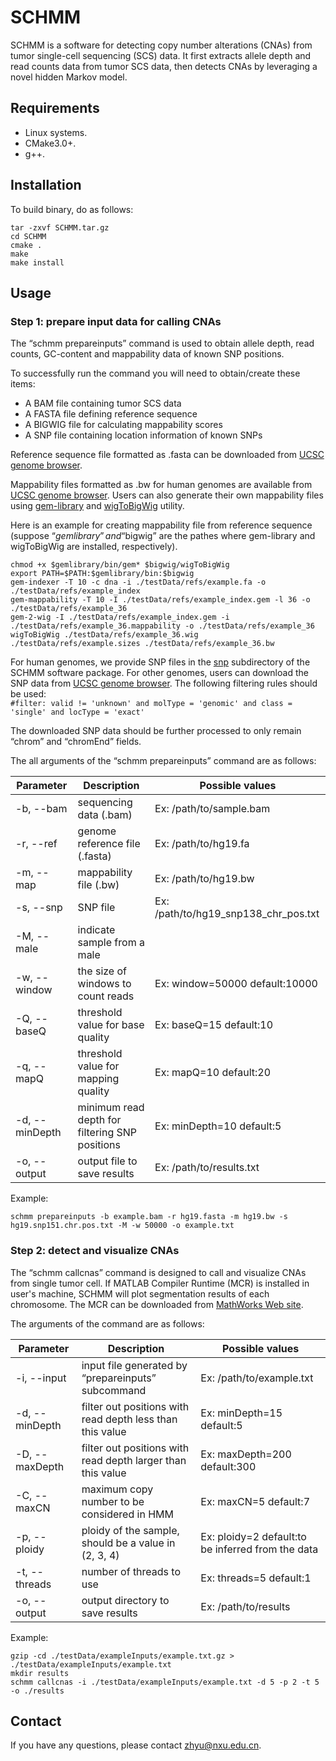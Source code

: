 # SCHMM

SCHMM is a software for detecting copy number alterations (CNAs) from tumor single-cell sequencing (SCS) data. It first extracts allele depth and read counts data 
from tumor SCS data, then detects CNAs by leveraging a novel hidden Markov model.

## Requirements

* Linux systems.
* CMake3.0+.
* g++.

## Installation

To build binary, do as follows:

```
tar -zxvf SCHMM.tar.gz
cd SCHMM
cmake .
make
make install
```

## Usage

### Step 1: prepare input data for calling CNAs

The “schmm prepareinputs” command is used to obtain allele depth, read counts, GC-content and mappability data of known SNP positions. 

To successfully run the command you will need to obtain/create these items:
* A BAM file containing tumor SCS data
* A FASTA file defining reference sequence
* A BIGWIG file for calculating mappability scores 
* A SNP file containing location information of known SNPs

Reference sequence file formatted as .fasta can be downloaded from [UCSC genome browser](http://hgdownload.soe.ucsc.edu/downloads.html).

Mappability files formatted as .bw for human genomes are available from [UCSC genome browser](http://hgdownload.soe.ucsc.edu/downloads.html). 
Users can also generate their own mappability files using [gem-library](https://sourceforge.net/projects/gemlibrary/files/gem-library/Binary%20pre-release%203/) and [wigToBigWig](http://hgdownload.soe.ucsc.edu/admin/exe/linux.x86_64/) utility.

Here is an example for creating mappability file from reference sequence 
(suppose “$gemlibrary” and “$bigwig” are the pathes where gem-library and wigToBigWig are installed, respectively).
```
chmod +x $gemlibrary/bin/gem* $bigwig/wigToBigWig
export PATH=$PATH:$gemlibrary/bin:$bigwig
gem-indexer -T 10 -c dna -i ./testData/refs/example.fa -o ./testData/refs/example_index
gem-mappability -T 10 -I ./testData/refs/example_index.gem -l 36 -o ./testData/refs/example_36
gem-2-wig -I ./testData/refs/example_index.gem -i ./testData/refs/example_36.mappability -o ./testData/refs/example_36
wigToBigWig ./testData/refs/example_36.wig ./testData/refs/example.sizes ./testData/refs/example_36.bw
```

For human genomes, we provide SNP files in the [snp](testData/snps/) subdirectory of the SCHMM software package. 
For other genomes, users can download the SNP data from [UCSC genome browser](https://genome.ucsc.edu/cgi-bin/hgTables). The following filtering rules should be used:  
`#filter: valid != 'unknown' and molType = 'genomic' and class = 'single' and locType = 'exact'`

The downloaded SNP data should be further processed to only remain “chrom” and “chromEnd” fields.

The all arguments of the “schmm prepareinputs” command are as follows:

Parameter | Description | Possible values
---- | ----- | ------
-b, --bam | sequencing data (.bam) | Ex: /path/to/sample.bam  
-r, --ref | genome reference file (.fasta) | Ex: /path/to/hg19.fa
-m, --map | mappability file (.bw) | Ex: /path/to/hg19.bw
-s, --snp | SNP file | Ex: /path/to/hg19_snp138_chr_pos.txt
-M, --male | indicate sample from a male | 
-w, --window | the size of windows to count reads | Ex: window=50000  default:10000
-Q, --baseQ | threshold value for base quality | Ex: baseQ=15  default:10
-q, --mapQ | threshold value for mapping quality | Ex: mapQ=10  default:20
-d, --minDepth | minimum read depth for filtering SNP positions | Ex: minDepth=10  default:5
-o, --output | output file to save results | Ex: /path/to/results.txt

Example:
```
schmm prepareinputs -b example.bam -r hg19.fasta -m hg19.bw -s hg19.snp151.chr.pos.txt -M -w 50000 -o example.txt
```

### Step 2: detect and visualize CNAs

The “schmm callcnas” command is designed to call and visualize CNAs from single tumor cell. 
If MATLAB Compiler Runtime (MCR) is installed in user's machine, SCHMM will plot segmentation results of each chromosome. 
The MCR can be downloaded from [MathWorks Web site](https://www.mathworks.com/products/compiler/matlab-runtime.html). 

The arguments of the command are as follows:

Parameter | Description | Possible values
---- | ----- | ------
-i, --input | input file generated by “prepareinputs” subcommand | Ex: /path/to/example.txt
-d, --minDepth | filter out positions with read depth less than this value | Ex: minDepth=15  default:5
-D, --maxDepth | filter out positions with read depth larger than this value | Ex: maxDepth=200  default:300
-C, --maxCN | maximum copy number to be considered in HMM | Ex: maxCN=5  default:7
-p, --ploidy | ploidy of the sample, should be a value in (2, 3, 4) | Ex: ploidy=2  default:to be inferred from the data
-t, --threads | number of threads to use | Ex: threads=5  default:1
-o, --output | output directory to save results | Ex: /path/to/results

Example:

```
gzip -cd ./testData/exampleInputs/example.txt.gz > ./testData/exampleInputs/example.txt
mkdir results
schmm callcnas -i ./testData/exampleInputs/example.txt -d 5 -p 2 -t 5 -o ./results
```

## Contact

If you have any questions, please contact zhyu@nxu.edu.cn.